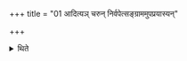 +++
title = "01 आदित्यञ् चरुन् निर्वपेत्सङ्ग्राममुपप्रयास्यन्"

+++

<details><summary>थिते</summary>

आदित्यं चरुं निर्वपेत्सङ्ग्राममुपप्रयास्यन् १
</details>

